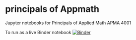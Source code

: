 # principals of Appmath
Jupyter notebooks for Principals of Applied Math APMA 4001

To run as a live Binder notebook  [![Binder](http://mybinder.org/badge.svg)](http://mybinder.org:/repo/mspieg/principals-appmath)